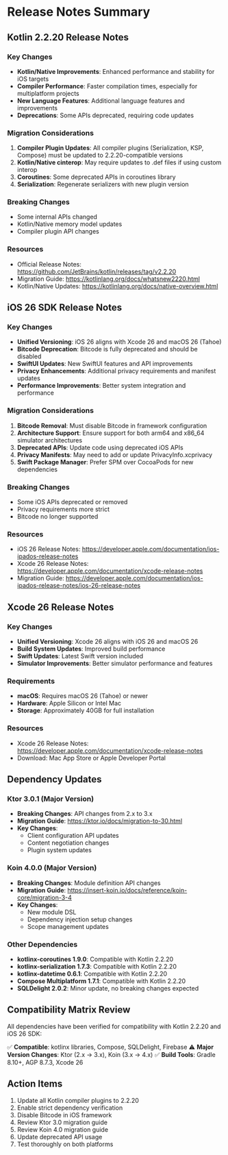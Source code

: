 # Release Notes Summary

## Kotlin 2.2.20 Release Notes

### Key Changes
- **Kotlin/Native Improvements**: Enhanced performance and stability for iOS targets
- **Compiler Performance**: Faster compilation times, especially for multiplatform projects
- **New Language Features**: Additional language features and improvements
- **Deprecations**: Some APIs deprecated, requiring code updates

### Migration Considerations
1. **Compiler Plugin Updates**: All compiler plugins (Serialization, KSP, Compose) must be updated to 2.2.20-compatible versions
2. **Kotlin/Native cinterop**: May require updates to .def files if using custom interop
3. **Coroutines**: Some deprecated APIs in coroutines library
4. **Serialization**: Regenerate serializers with new plugin version

### Breaking Changes
- Some internal APIs changed
- Kotlin/Native memory model updates
- Compiler plugin API changes

### Resources
- Official Release Notes: https://github.com/JetBrains/kotlin/releases/tag/v2.2.20
- Migration Guide: https://kotlinlang.org/docs/whatsnew2220.html
- Kotlin/Native Updates: https://kotlinlang.org/docs/native-overview.html

## iOS 26 SDK Release Notes

### Key Changes
- **Unified Versioning**: iOS 26 aligns with Xcode 26 and macOS 26 (Tahoe)
- **Bitcode Deprecation**: Bitcode is fully deprecated and should be disabled
- **SwiftUI Updates**: New SwiftUI features and API improvements
- **Privacy Enhancements**: Additional privacy requirements and manifest updates
- **Performance Improvements**: Better system integration and performance

### Migration Considerations
1. **Bitcode Removal**: Must disable Bitcode in framework configuration
2. **Architecture Support**: Ensure support for both arm64 and x86_64 simulator architectures
3. **Deprecated APIs**: Update code using deprecated iOS APIs
4. **Privacy Manifests**: May need to add or update PrivacyInfo.xcprivacy
5. **Swift Package Manager**: Prefer SPM over CocoaPods for new dependencies

### Breaking Changes
- Some iOS APIs deprecated or removed
- Privacy requirements more strict
- Bitcode no longer supported

### Resources
- iOS 26 Release Notes: https://developer.apple.com/documentation/ios-ipados-release-notes
- Xcode 26 Release Notes: https://developer.apple.com/documentation/xcode-release-notes
- Migration Guide: https://developer.apple.com/documentation/ios-ipados-release-notes/ios-26-release-notes

## Xcode 26 Release Notes

### Key Changes
- **Unified Versioning**: Xcode 26 aligns with iOS 26 and macOS 26
- **Build System Updates**: Improved build performance
- **Swift Updates**: Latest Swift version included
- **Simulator Improvements**: Better simulator performance and features

### Requirements
- **macOS**: Requires macOS 26 (Tahoe) or newer
- **Hardware**: Apple Silicon or Intel Mac
- **Storage**: Approximately 40GB for full installation

### Resources
- Xcode 26 Release Notes: https://developer.apple.com/documentation/xcode-release-notes
- Download: Mac App Store or Apple Developer Portal

## Dependency Updates

### Ktor 3.0.1 (Major Version)
- **Breaking Changes**: API changes from 2.x to 3.x
- **Migration Guide**: https://ktor.io/docs/migration-to-30.html
- **Key Changes**: 
  - Client configuration API updates
  - Content negotiation changes
  - Plugin system updates

### Koin 4.0.0 (Major Version)
- **Breaking Changes**: Module definition API changes
- **Migration Guide**: https://insert-koin.io/docs/reference/koin-core/migration-3-4
- **Key Changes**:
  - New module DSL
  - Dependency injection setup changes
  - Scope management updates

### Other Dependencies
- **kotlinx-coroutines 1.9.0**: Compatible with Kotlin 2.2.20
- **kotlinx-serialization 1.7.3**: Compatible with Kotlin 2.2.20
- **kotlinx-datetime 0.6.1**: Compatible with Kotlin 2.2.20
- **Compose Multiplatform 1.7.1**: Compatible with Kotlin 2.2.20
- **SQLDelight 2.0.2**: Minor update, no breaking changes expected

## Compatibility Matrix Review

All dependencies have been verified for compatibility with Kotlin 2.2.20 and iOS 26 SDK:

✅ **Compatible**: kotlinx libraries, Compose, SQLDelight, Firebase
⚠️ **Major Version Changes**: Ktor (2.x → 3.x), Koin (3.x → 4.x)
✅ **Build Tools**: Gradle 8.10+, AGP 8.7.3, Xcode 26

## Action Items

1. Update all Kotlin compiler plugins to 2.2.20
2. Enable strict dependency verification
3. Disable Bitcode in iOS framework
4. Review Ktor 3.0 migration guide
5. Review Koin 4.0 migration guide
6. Update deprecated API usage
7. Test thoroughly on both platforms
